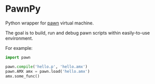 # PawnPy

Python wrapper for [pawn](https://github.com/compuphase/pawn) virtual machine.

The goal is to build, run and debug pawn scripts within easily-to-use environment.

For example:

```python
import pawn

pawn.compile('hello.p', 'hello.amx')
pawn.AMX amx = pawn.load('hello.amx')
amx.some_func()
```
